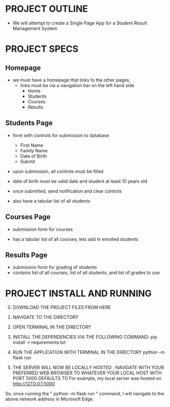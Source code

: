 # PROJECT OUTLINE
- We will attempt to create a Single Page App for a Student Result Management System

# PROJECT SPECS

## Homepage
- we must have a homepage that links to the other pages;
    - links must be via a navigation bar on the left hand side
        - Home
        - Students
        - Courses
        - Results

## Students Page
- form with controls for submission to database
    - First Name
    - Family Name
    - Date of Birth
    - Submit
- upon submission, all controls must be filled
- date of birth must be valid date and student at least 10 years old

- once submitted, send notification and clear controls


- also have a tabular list of all students

## Courses Page
- submission form for courses

- has a tabular list of all courses; lets add in enrolled students

## Results Page
- submission form for grading of students
- contains list of all courses, list of all students, and list of grades to use




# PROJECT INSTALL AND RUNNING
0. DOWNLOAD THE PROJECT FILES FROM HERE
1. NAVIGATE TO THE DIRECTORY
2. OPEN TERMINAL IN THE DIRECTORY
3. INSTALL THE DEPENDENCIES VIA THE FOLLOWING COMMAND:
pip install -r requirements.txt

4. RUN THE APPLICATION WITH TERMINAL IN THE DIRECTORY
python -m flask run

5. THE SERVER WILL NOW BE LOCALLY HOSTED ; NAVIGATE WITH YOUR PREFERRED WEB BROWSER TO WHATEVER YOUR LOCAL HOST WITH PORT 5000 DEFAULTS TO
For example, my local server was hosted on http://127.0.0.1:5000

So, once running the " python -m flask run " command, I will navigate to the above network address in Microsoft Edge.
